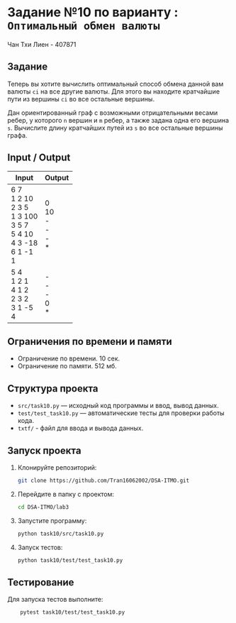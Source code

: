 # Задание №10 по варианту  : `Оптимальный обмен валюты`
Чан Тхи Лиен - 407871

## Задание
Теперь вы хотите вычислить оптимальный способ обмена данной вам валюты `ci` на все другие валюты. Для этого
вы находите кратчайшие пути из вершины `ci` во все остальные вершины.

Дан ориентированный граф с возможными отрицательными весами ребер, у которого `n` вершин и `m` ребер, а также
задана одна его вершина `s`. Вычислите длину кратчайших путей из `s` во все остальные вершины графа.
## Input / Output 

| Input                                                                                  | Output                           |
|----------------------------------------------------------------------------------------|----------------------------------|
| 6 7<br/>1 2 10<br/>2 3 5<br/>1 3 100<br/>3 5 7<br/>5 4 10<br/>4 3 -18<br/>6 1 -1<br/>1 | 0<br/>10<br/>-<br/>-<br/>-<br/>* |
| 5 4<br/>1 2 1<br/>4 1 2<br/>2 3 2<br/>3 1 -5<br/>4                                     | -<br/>-<br/>-<br/>0<br/>*        |


## Ограничения по времени и памяти

- Ограничение по времени. 10 сек.
- Ограничение по памяти. 512 мб.

## Структура проекта
- `src/task10.py` — исходный код программы и ввод, вывод данных.
- `test/test_task10.py` — автоматические тесты для проверки работы кода.
- `txtf/` - файл для ввода и вывода данных.
## Запуск проекта
1. Клонируйте репозиторий:
   ```bash
   git clone https://github.com/Tran16062002/DSA-ITMO.git
   ```
2. Перейдите в папку с проектом:
   ```bash
   cd DSA-ITMO/lab3
   ```
3. Запустите программу:
   ```bash
   python task10/src/task10.py
   ```

4. Запуск тестов:
   ```bash
   python task10/test/test_task10.py
   ```
## Тестирование
Для запуска тестов выполните:
```bash
    pytest task10/test/test_task10.py
```
